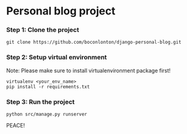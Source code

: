 # Personal blog project

### Step 1: Clone the project

``` git clone https://github.com/boconlonton/django-personal-blog.git  ```

### Step 2: Setup virtual environment

Note: Please make sure to install virtualenvironment package first! 

```
virtualenv <your_env_name>
pip install -r requirements.txt
```

### Step 3: Run the project

```
python src/manage.py runserver
```

PEACE!